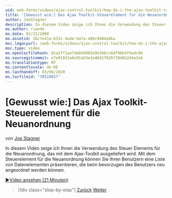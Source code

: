 ```yaml
---
uid: web-forms/videos/ajax-control-toolkit/how-do-i-the-ajax-toolkit-reorder-control
title: '[Gewusst wie:] Das Ajax Toolkit-Steuerelement für die Neuanordnung | Microsoft-Dokumentation'
author: JoeStagner
description: In diesem Video zeige ich Ihnen die Verwendung des Steuer Elements für die Neuanordnung, das mit dem Ajax-Toolkit ausgeliefert wird. Mit dem Steuerelement "neu anordnen" können Sie Ihren Benutzern eine Liste anzeigen...
ms.author: riande
ms.date: 02/21/2008
ms.assetid: 1bc7e41a-633c-4ade-ba7a-486c9484a0ba
msc.legacyurl: /web-forms/videos/ajax-control-toolkit/how-do-i-the-ajax-toolkit-reorder-control
msc.type: video
ms.openlocfilehash: 81a2ff1ae7deb69902e9e366cc68f9bb4fdadc0b
ms.sourcegitcommit: e7e91932a6e91a63e2e46417626f39d6b244a3ab
ms.translationtype: MT
ms.contentlocale: de-DE
ms.lasthandoff: 03/06/2020
ms.locfileid: "78519027"
---
```

# <a name="how-do-i-the-ajax-toolkit-reorder-control"></a>[Gewusst wie:] Das Ajax Toolkit-Steuerelement für die Neuanordnung

von [Joe Stagner](https://github.com/JoeStagner)

In diesem Video zeige ich Ihnen die Verwendung des Steuer Elements für die Neuanordnung, das mit dem Ajax-Toolkit ausgeliefert wird. Mit dem Steuerelement für die Neuanordnung können Sie Ihren Benutzern eine Liste von Datenelementen präsentieren, die beim bevorzugen des Benutzers neu angeordnet werden können.

[&#9654;Video ansehen (21 Minuten)](https://channel9.msdn.com/Blogs/ASP-NET-Site-Videos/how-do-i-the-ajax-toolkit-reorder-control)

> [!div class="step-by-step"]
> [Zurück](how-do-i-use-the-aspnet-ajax-updatepanelanimation-extender.md)
> [Weiter](utilize-the-ajax-rating-control-in-the-aspnet-toolkit.md)
